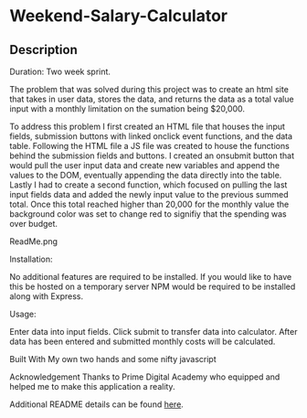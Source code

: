 # Weekend-Salary-Calculator

## Description

Duration: Two week sprint.

The problem that was solved during this project was to create an html site that takes in user data, stores the data, and returns the data as a total value input with a monthly limitation on the sumation being $20,000. 

To address this problem I first created an HTML file that houses the input fields, submission buttons with linked onclick event functions, and the data table. Following the HTML file a JS file was created to house the functions behind the submission fields and buttons. I created an onsubmit button that would pull the user input data and create new variables and append the values to the DOM, eventually appending the data directly into the table. Lastly I had to create a second function, which focused on pulling the last input fields data and added the newly input value to the previous summed total. Once this total reached higher than 20,000 for the monthly value the background color was set to change red to signifiy that the spending was over budget.

ReadMe.png

Installation:

No additional features are required to be installed. If you would like to have this be hosted on a temporary server NPM would be required to be installed along with Express.

Usage:

Enter data into input fields.
Click submit to transfer data into calculator.
After data has been entered and submitted monthly costs will be calculated.


Built With
My own two hands and some nifty javascript

Acknowledgement
Thanks to Prime Digital Academy who equipped and helped me to make this application a reality. 

Additional README details can be found [here](https://github.com/PrimeAcademy/readme-template/blob/master/README.md).
